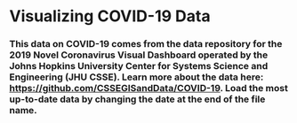 # Visualizing COVID-19 Data 

### This data on COVID-19 comes from the data repository for the 2019 Novel Coronavirus Visual Dashboard operated by the Johns Hopkins University Center for Systems Science and Engineering (JHU CSSE). Learn more about the data here: https://github.com/CSSEGISandData/COVID-19. Load the most up-to-date data by changing the date at the end of the file name.
